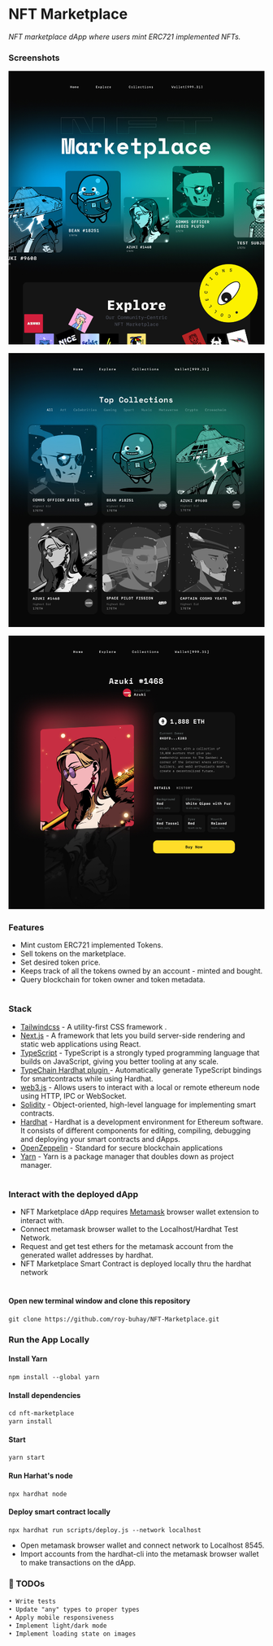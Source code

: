 # NFT Marketplace
<i>NFT marketplace dApp where users mint ERC721 implemented NFTs.</i>
### Screenshots
![Home](/public/screenshots/screenshot1.jpg)

![Explore](/public/screenshots/screenshot2.jpg)

![NFT Info](/public/screenshots/screenshot3.jpg)
### Features
- Mint custom ERC721 implemented Tokens.
- Sell tokens on the marketplace.
- Set desired token price.
- Keeps track of all the tokens owned by an account - minted and bought.
- Query blockchain for token owner and token metadata.
#
### Stack
- [Tailwindcss](https://tailwindcss.com/) - A utility-first CSS framework .
- [Next.js](https://nextjs.org/) - A framework that lets you build server-side rendering and static web applications using React.
- [TypeScript](https://www.typescriptlang.org/) - TypeScript is a strongly typed programming language that builds on JavaScript, giving you better tooling at any scale.
- [TypeChain Hardhat plugin ](https://github.com/ethereum-ts/TypeChain/tree/master/packages/hardhat) - Automatically generate TypeScript bindings for smartcontracts while using Hardhat.
- [web3.js](https://web3js.readthedocs.io/en/v1.3.4/) - Allows users to interact with a local or remote ethereum node using HTTP, IPC or WebSocket.
- [Solidity](https://docs.soliditylang.org/en/v0.7.6/) - Object-oriented, high-level language for implementing smart contracts.
- [Hardhat](https://hardhat.org/) - Hardhat is a development environment for Ethereum software. It consists of different components for editing, compiling, debugging and deploying your smart contracts and dApps.
- [OpenZeppelin](https://docs.openzeppelin.com/contracts/4.x/) - Standard for secure blockchain applications
- [Yarn](https://yarnpkg.com/) - Yarn is a package manager that doubles down as project manager.
#
### Interact with the deployed dApp
- NFT Marketplace dApp requires [Metamask](https://metamask.io/) browser wallet extension to interact with.
- Connect metamask browser wallet to the Localhost/Hardhat Test Network.
- Request and get test ethers for the metamask account from the generated wallet addresses by hardhat.
- NFT Marketplace Smart Contract is deployed locally thru the hardhat network 
#
#### Open new terminal window and clone this repository
```
git clone https://github.com/roy-buhay/NFT-Marketplace.git
```
### Run the App Locally
#### Install Yarn 
```
npm install --global yarn
```
#### Install dependencies
```
cd nft-marketplace
yarn install
```
#### Start
```
yarn start
```
#### Run Harhat's node
```
npx hardhat node
```
#### Deploy smart contract locally
```
npx hardhat run scripts/deploy.js --network localhost
```
- Open metamask browser wallet and connect network to Localhost 8545.
- Import accounts from the hardhat-cli into the metamask browser wallet to make transactions on the dApp.

### 🚧 TODOs
```
• Write tests
• Update "any" types to proper types
• Apply mobile responsiveness
• Implement light/dark mode
• Implement loading state on images
```
